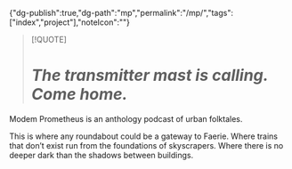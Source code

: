 
{"dg-publish":true,"dg-path":"mp","permalink":"/mp/","tags":["index","project"],"noteIcon":""}


> [!QUOTE]
> # _The transmitter mast is calling. Come home._

Modem Prometheus is an anthology podcast of urban folktales.

This is where any roundabout could be a gateway to Faerie. Where trains that don’t exist run from the foundations of skyscrapers. Where there is no deeper dark than the shadows between buildings.

 